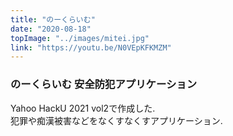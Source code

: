 ```yaml
---
title: "のーくらいむ"
date: "2020-08-18"
topImage: "../images/mitei.jpg"
link: "https://youtu.be/N0VEpKFKMZM"
---
```


### のーくらいむ 安全防犯アプリケーション

Yahoo HackU 2021 vol2で作成した.<br>
犯罪や痴漢被害などをなくすなくすアプリケーション.